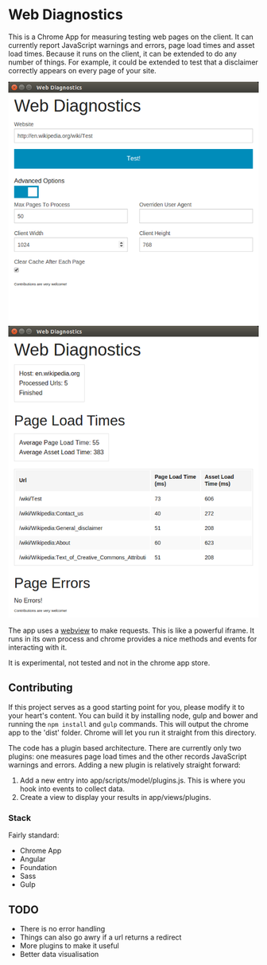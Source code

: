 # Web Diagnostics
This is a Chrome App for measuring testing web pages on the client. It can currently report JavaScript warnings and errors, page load times and asset load times. Because it runs on the client, it can be extended to do any number of things. For example, it could be extended to test that a disclaimer correctly appears on every page of your site.

![Options Screenshot](resources/screenshot-options.png)
![Results Screenshot](resources/screenshot-results.png)

The app uses a [webview](https://developer.chrome.com/apps/tags/webview) to make requests. This is like a powerful iframe. It runs in its own process and chrome provides a nice methods and events for interacting with it.

It is experimental, not tested and not in the chrome app store.

## Contributing

If this project serves as a good starting point for you, please modify it to your heart's content. You can build it by installing node, gulp and bower and running the `npm install` and `gulp` commands. This will output the chrome app to the 'dist' folder. Chrome will let you run it straight from this directory.

The code has a plugin based architecture. There are currently only two plugins: one measures page load times and the other records JavaScript warnings and errors. Adding a new plugin is relatively straight forward:

1. Add a new entry into app/scripts/model/plugins.js. This is where you hook into events to collect data.
2. Create a view to display your results in app/views/plugins.

### Stack

Fairly standard:

* Chrome App
* Angular
* Foundation
* Sass
* Gulp

## TODO

* There is no error handling
* Things can also go awry if a url returns a redirect
* More plugins to make it useful
* Better data visualisation
